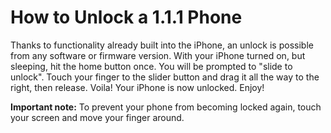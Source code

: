 # How to Unlock a 1.1.1 Phone #

Thanks to functionality already built into the iPhone, an unlock is possible from any software or firmware version.  With your iPhone turned on, but sleeping, hit the home button once.  You will be prompted to "slide to unlock".  Touch your finger to the slider button and drag it all the way to the right, then release.  Voila!  Your iPhone is now unlocked.  Enjoy!

**Important note:** To prevent your phone from becoming locked again, touch your screen and move your finger around.
